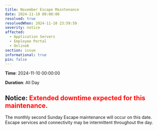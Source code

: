 ```yaml
---
title: November Escape Maintenance
date: 2024-11-10 00:00:00
resolved: true
resolvedWhen: 2024-11-10 23:59:59
severity: notice
affected:
  - Application Servers
  - Employee Portal
  - Online6
section: issue
informational: true
pin: false
---
```


**Time**: 2024-11-10 00:00:00

**Duration**: All Day

## Notice: <font color='red'>Extended downtime expected for this maintenance.</font>

The monthly second Sunday Escape maintenance will occur on this date. Escape services and connectivity may be intermittent throughout the day.
